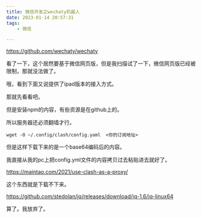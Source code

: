 ```yaml
---
title: 微信开发之wechaty机器人
date: 2023-01-14 20:57:31
tags:
	- 微信

---
```




https://github.com/wechaty/wechaty

看了一下，这个居然要基于微信网页版，但是我扫描试了一下，微信网页版已经被限制，那就没法做了。

哦，看到下面又说提供了ipad版本的接入方式。

那就先看看吧。

但是安装npm的内容，有些资源是在github上的。

所以服务器还必须翻墙才行。

```
wget -O ~/.config/clash/config.yaml  <你的订阅地址>
```

但是这样下载下来的是一个base64编码后的内容。

我直接从我的pc上把config.yml文件的内容拷贝过去粘贴进去就好了。

https://maintao.com/2021/use-clash-as-a-proxy/

这个东西就是下载不下来。

https://github.com/stedolan/jq/releases/download/jq-1.6/jq-linux64

算了。我放弃了。

